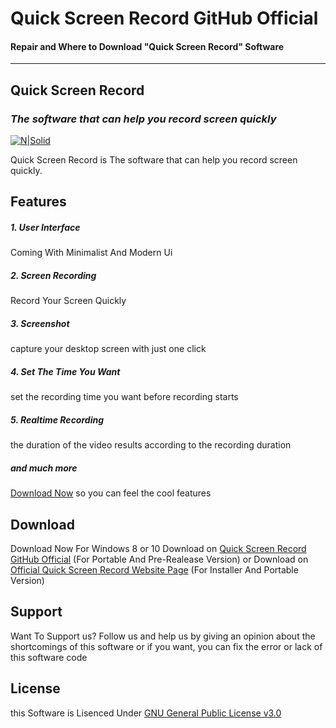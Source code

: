 

# Quick Screen Record GitHub Official
#### Repair and Where to Download "Quick Screen Record" Software

---

## Quick Screen Record
### _The software that can help you record screen quickly_

[![N|Solid](https://user-images.githubusercontent.com/87744449/126456909-6b4b0bff-9ea9-4d33-8438-3e3f32ed8de9.png)](https://rstudioanimation.wixsite.com/rstuanim/quickscreenrecord)

Quick Screen Record is The software that can help you record screen quickly.


## Features

##### 1. User Interface
Coming With Minimalist And Modern Ui
##### 2. Screen Recording
Record Your Screen Quickly
##### 3. Screenshot
capture your desktop screen with just one click
##### 4. Set The Time You Want
set the recording time you want before recording starts
##### 5. Realtime Recording
the duration of the video results according to the recording duration

##### and much more
[Download Now](#download) so you can feel the cool features


## Download

Download Now For Windows 8 or 10
Download on [Quick Screen Record GitHub Official](https://github.com/rstusoftdev/QSR/releases) (For Portable And Pre-Realease Version)
or
Download on [Official Quick Screen Record Website Page](https://rstudioanimation.wixsite.com/rstuanim/qsr-download) (For Installer And Portable Version)

## Support
Want To Support us?
Follow us and help us by giving an opinion about the shortcomings of this software or if you want, you can fix the error or lack of this software code


## License

this Software is Lisenced Under [GNU General Public License v3.0](https://www.gnu.org/licenses/gpl-3.0.en.html)


